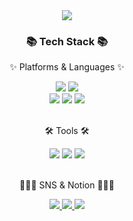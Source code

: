 

<div align=center>
	<img src="https://capsule-render.vercel.app/api?type=waving&color=auto&height=200&section=header&text=HYUNJOOJUNG&fontSize=90" />
</div>
<div align=center>
	<h3>📚 Tech Stack 📚</h3>
	<p>✨ Platforms & Languages ✨</p>
</div>
<div align="center">
	<img src="https://img.shields.io/badge/Django-092E20?style=flat&logo=Django&logoColor=white" />
	<img src="https://img.shields.io/badge/Python-3776AB?style=flat&logo=Python&logoColor=white" />
</div>
<div align="center">
  <img src="https://img.shields.io/badge/JavaScript-F7DF1E?style=flat&logo=JavaScript&logoColor=white" />
	<img src="https://img.shields.io/badge/HTML5-E34F26?style=flat&logo=HTML5&logoColor=white" />
	<img src="https://img.shields.io/badge/CSS3-1572B6?style=flat&logo=CSS3&logoColor=white" />
</div>
<br>
<div align=center>
	<p>🛠 Tools 🛠</p>
</div>
<div align=center>
	<img src="https://img.shields.io/badge/Visual%20Studio%20Code-007ACC?style=flat&logo=VisualStudioCode&logoColor=white" />
	<img src="https://img.shields.io/badge/AWS-232F3E?style=flat&logo=AmazonAWS&logoColor=white" />
	<img src="https://img.shields.io/badge/GitHub-181717?style=flat&logo=GitHub&logoColor=white" />
</div>
<br>
<div align=center>
	<p> 👩🏻‍💻 SNS & Notion 👩🏻‍💻 </p>
</div>
<div align=center>
	<a href="https://hyunjoo3107.tistory.com/">
		<img src="https://img.shields.io/badge/Blog-FF9800?style=flat&logo=Blogger&logoColor=white" />
	</a>
  <a href="hyunjoo3107@gmail.com/">
		<img src="https://img.shields.io/badge/Gmail-EA4335?style=flat&logo=Gmail&logoColor=white" />
	</a>
  <a href="https://www.notion.so/_-503544c11d72454b953edef98d073dea/">
		<img src="https://img.shields.io/badge/Notion-FF9800?style=flat&logo=Notion&logoColor=white" />
	</a>
</div>

<br>
<!-- <div>
  <img src="https://github-readme-stats.vercel.app/api/top-langs/?username=hyunjooooojung&layout=compact"><br><br>
</div> -->
